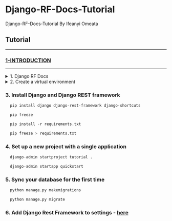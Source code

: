 # Django-RF-Docs-Tutorial

Django-RF-Docs-Tutorial By Ifeanyi Omeata

## Tutorial

---

### [1-INTRODUCTION](#)

---

<details>
  <summary>1. Django RF Docs</summary>

### [https://www.django-rest-framework.org/](https://www.django-rest-framework.org/)
</details>

<details>
  <summary>2. Create a virtual environment</summary>

```python
  python -m venv venv
  source venv/bin/activate

  python -m venv venv
  Set-ExecutionPolicy Unrestricted -Scope Process
  venv\Scripts\activate
```
</details>



### 3. Install Django and Django REST framework

```python
  pip install django django-rest-framework django-shortcuts
```
```python
  pip freeze
```
```python
  pip install -r requirements.txt
```
```python
  pip freeze > requirements.txt
```

### 4. Set up a new project with a single application
```python
  django-admin startproject tutorial .
```
```python
  django-admin startapp quickstart
```

### 5. Sync your database for the first time
```python
  python manage.py makemigrations
```
```python
  python manage.py migrate
```

### 6. Add Django Rest Framework to settings - [here](https://github.com/iomeata/Django-API-Tutorial-1/commit/388d9ef90e787e6836b472370251500993521611)
